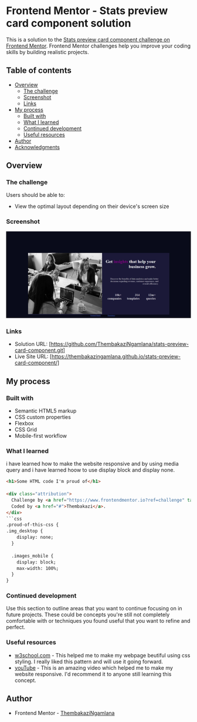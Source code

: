 # Frontend Mentor - Stats preview card component solution

This is a solution to the [Stats preview card component challenge on Frontend Mentor](https://www.frontendmentor.io/challenges/stats-preview-card-component-8JqbgoU62). Frontend Mentor challenges help you improve your coding skills by building realistic projects. 

## Table of contents

- [Overview](#overview)
  - [The challenge](#the-challenge)
  - [Screenshot](#screenshot)
  - [Links](#links)
- [My process](#my-process)
  - [Built with](#built-with)
  - [What I learned](#what-i-learned)
  - [Continued development](#continued-development)
  - [Useful resources](#useful-resources)
- [Author](#author)
- [Acknowledgments](#acknowledgments)



## Overview

### The challenge

Users should be able to:

- View the optimal layout depending on their device's screen size

### Screenshot

![./images/app1.png](./images/app1.png)



### Links

- Solution URL: [https://github.com/ThembakaziNgamlana/stats-preview-card-component.git]
- Live Site URL: [https://thembakazingamlana.github.io/stats-preview-card-component/]

## My process

### Built with

- Semantic HTML5 markup
- CSS custom properties
- Flexbox
- CSS Grid
- Mobile-first workflow



### What I learned

i have learned how to make the website responsive and by using media query and i have learned hoow to use display block and display none.

```html
<h1>Some HTML code I'm proud of</h1>

<div class="attribution">
  Challenge by <a href="https://www.frontendmentor.io?ref=challenge" target="_blank">Frontend Mentor</a>. 
  Coded by <a href="#">Thembakazi</a>.
</div>
```css
.proud-of-this-css {
.img_desktop {
    display: none;
  }

  .images_mobile {
    display: block;
    max-width: 100%; 
  }
}
```




### Continued development

Use this section to outline areas that you want to continue focusing on in future projects. These could be concepts you're still not completely comfortable with or techniques you found useful that you want to refine and perfect.



### Useful resources

- [w3school.com](https://www.w3schools.com/cssref/pr_border-style.php) - This helped me to make my webpage beutiful using css styling. I really liked this pattern and will use it going forward.
- [youTube](https://www.youtube.com/watch?v=ZYV6dYtz4HA) - This is an amazing video which helped me to make my website responsive. I'd recommend it to anyone still learning this concept.



## Author


- Frontend Mentor - [ThembakaziNgamlana](https://www.frontendmentor.io/profile/ThembakaziNgamlana)



